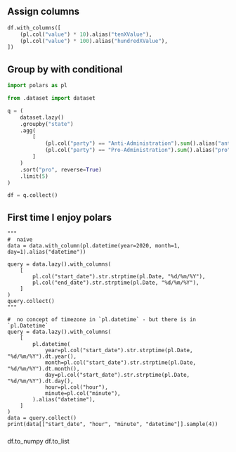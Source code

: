 ## Assign columns

```python
df.with_columns([
    (pl.col("value") * 10).alias("tenXValue"),
    (pl.col("value") * 100).alias("hundredXValue"),
])
```


## Group by with conditional

```python
import polars as pl

from .dataset import dataset

q = (
    dataset.lazy()
    .groupby("state")
    .agg(
        [
            (pl.col("party") == "Anti-Administration").sum().alias("anti"),
            (pl.col("party") == "Pro-Administration").sum().alias("pro"),
        ]
    )
    .sort("pro", reverse=True)
    .limit(5)
)

df = q.collect()
```


## First time I enjoy polars

    """
    #  naive
    data = data.with_column(pl.datetime(year=2020, month=1, day=1).alias("datetime"))

    query = data.lazy().with_columns(
        [
            pl.col("start_date").str.strptime(pl.Date, "%d/%m/%Y"),
            pl.col("end_date").str.strptime(pl.Date, "%d/%m/%Y"),
        ]
    )
    query.collect()
    """

    #  no concept of timezone in `pl.datetime` - but there is in `pl.Datetime`
    query = data.lazy().with_columns(
        [
            pl.datetime(
                year=pl.col("start_date").str.strptime(pl.Date, "%d/%m/%Y").dt.year(),
                month=pl.col("start_date").str.strptime(pl.Date, "%d/%m/%Y").dt.month(),
                day=pl.col("start_date").str.strptime(pl.Date, "%d/%m/%Y").dt.day(),
                hour=pl.col("hour"),
                minute=pl.col("minute"),
            ).alias("datetime"),
        ]
    )
    data = query.collect()
    print(data[["start_date", "hour", "minute", "datetime"]].sample(4))

###

df.to_numpy
df.to_list
